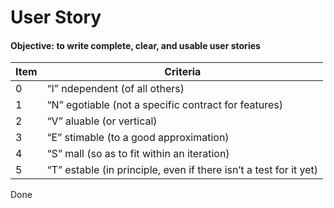 # User Story
#### Objective: to write complete, clear, and usable user stories

| Item |Criteria |
|--|--|
| 0 | “I” ndependent (of all others) |
| 1 | “N” egotiable (not a specific contract for features) |
| 2 | “V” aluable (or vertical) |
| 3 | “E” stimable (to a good approximation) |
| 4 | “S” mall (so as to fit within an iteration) |
| 5 | “T” estable (in principle, even if there isn’t a test for it yet) ||
Done